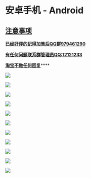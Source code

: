 # 安卓手机 - Android

## [注意事项](https://bmxcloud.fun/)

[**已经好评的记得加售后QQ群979461290**](https://bmxcloud.fun/)

[**有任何问题联系群管理员QQ:12121233**](https://bmxcloud.fun/)

[ **淘宝不做任何回复**](https://bmxcloud.fun/)\*\*\*\*

![](../.gitbook/assets/image-29.png)

![](../.gitbook/assets/image-45.png)

![](../.gitbook/assets/image-71.png)

![](../.gitbook/assets/image-81.png)

![](../.gitbook/assets/image-31.png)

![](../.gitbook/assets/image-69.png)

![](../.gitbook/assets/image-4.png)

![](../.gitbook/assets/image-54.png)

![](../.gitbook/assets/image-82.png)

![](../.gitbook/assets/image-17.png)

![](../.gitbook/assets/image-61.png)

